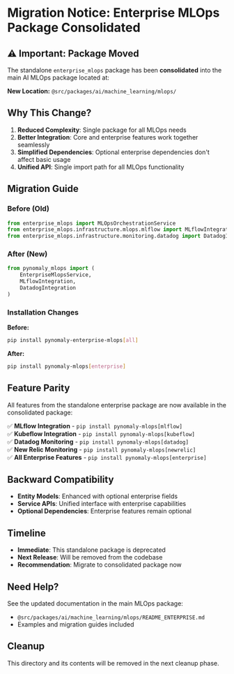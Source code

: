 # Migration Notice: Enterprise MLOps Package Consolidated

## ⚠️ Important: Package Moved

The standalone `enterprise_mlops` package has been **consolidated** into the main AI MLOps package located at:

**New Location:** `@src/packages/ai/machine_learning/mlops/`

## Why This Change?

1. **Reduced Complexity**: Single package for all MLOps needs
2. **Better Integration**: Core and enterprise features work together seamlessly  
3. **Simplified Dependencies**: Optional enterprise dependencies don't affect basic usage
4. **Unified API**: Single import path for all MLOps functionality

## Migration Guide

### Before (Old)
```python
from enterprise_mlops import MLOpsOrchestrationService
from enterprise_mlops.infrastructure.mlops.mlflow import MLflowIntegration
from enterprise_mlops.infrastructure.monitoring.datadog import DatadogIntegration
```

### After (New)
```python
from pynomaly_mlops import (
    EnterpriseMlopsService,
    MLflowIntegration, 
    DatadogIntegration
)
```

### Installation Changes

**Before:**
```bash
pip install pynomaly-enterprise-mlops[all]
```

**After:**
```bash
pip install pynomaly-mlops[enterprise]
```

## Feature Parity

All features from the standalone enterprise package are now available in the consolidated package:

✅ **MLflow Integration** - `pip install pynomaly-mlops[mlflow]`  
✅ **Kubeflow Integration** - `pip install pynomaly-mlops[kubeflow]`  
✅ **Datadog Monitoring** - `pip install pynomaly-mlops[datadog]`  
✅ **New Relic Monitoring** - `pip install pynomaly-mlops[newrelic]`  
✅ **All Enterprise Features** - `pip install pynomaly-mlops[enterprise]`

## Backward Compatibility

- **Entity Models**: Enhanced with optional enterprise fields
- **Service APIs**: Unified interface with enterprise capabilities
- **Optional Dependencies**: Enterprise features remain optional

## Timeline

- **Immediate**: This standalone package is deprecated
- **Next Release**: Will be removed from the codebase
- **Recommendation**: Migrate to consolidated package now

## Need Help?

See the updated documentation in the main MLOps package:
- `@src/packages/ai/machine_learning/mlops/README_ENTERPRISE.md`
- Examples and migration guides included

## Cleanup

This directory and its contents will be removed in the next cleanup phase.